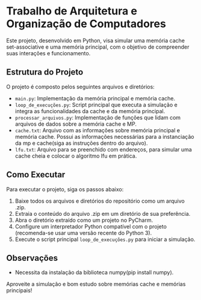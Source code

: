# Trabalho de Arquitetura e Organização de Computadores

Este projeto, desenvolvido em Python, visa simular uma memória cache set-associative e uma memória principal, com o objetivo de compreender suas interações e funcionamento.

## Estrutura do Projeto

O projeto é composto pelos seguintes arquivos e diretórios:

- `main.py`: Implementação da memória principal e memória cache.
- `loop_de_execuções.py`: Script principal que executa a simulação e integra as funcionalidades da cache e da memória principal.
- `processar_arquivos.py`: Implementação de funções que lidam com arquivos de dados sobre a memória cache e MP.
- `cache.txt`: Arquivo com as informações sobre memória principal e memória cache. Possui as informações necessárias para a
    instanciação da mp e cache(siga as instruções dentro do arquivo).
- `lfu.txt`: Arquivo para se preenchido com endereços, para simular uma cache cheia e colocar o algoritmo
    lfu em prática. 

## Como Executar

Para executar o projeto, siga os passos abaixo:

1. Baixe todos os arquivos e diretórios do repositório como um arquivo .zip.
2. Extraia o conteúdo do arquivo .zip em um diretório de sua preferência.
3. Abra o diretório extraído como um projeto no PyCharm.
4. Configure um interpretador Python compatível com o projeto (recomenda-se usar uma versão recente do Python 3).
5. Execute o script principal `loop_de_execuções.py` para iniciar a simulação.

## Observações

  - Necessita da instalação da biblioteca numpy(pip install numpy).
  
Aproveite a simulação e bom estudo sobre memórias cache e memórias principais!



